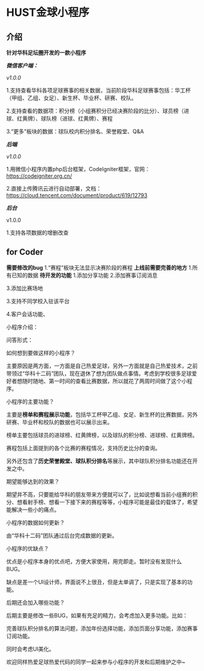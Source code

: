 # HUST金球小程序

## 介绍

**针对华科足坛圈开发的一款小程序**

***微信客户端：***

*v1.0.0*

1.支持查看华科各项足球赛事的相关数据，当前阶段华科足球赛事包括：华工杯（甲组、乙组、女足）、新生杯、毕业杯、研赛、校队。

2.支持查看的数据项：积分榜（小组赛积分已经决赛阶段的比分）、球员榜（进球、红黄牌）、球队榜（进球、红黄牌）、赛程

3.“更多”板块的数据：球队校内积分排名、荣誉殿堂、Q&A

***后端***

*v1.0.0*

1.用微信小程序内置php后台框架，CodeIgniter框架，官网：https://codeigniter.org.cn/

2.直接上传腾讯云进行自动部署，文档：https://cloud.tencent.com/document/product/619/12793

***后台***

v1.0.0

1.支持各项数据的增删改查

## for Coder

**需要修改的bug**
1.“赛程”板块无法显示决赛阶段的赛程
**上线前需要完善的地方**
1.所有已知的数据
**待开发的功能**
1.添加分享功能
2.添加赛事订阅消息

3.添加比赛场地

3.支持不同学校入驻该平台

4.客户会话功能、



小程序介绍：

问答形式：

如何想到要做这样的小程序？

主要原因是两方面，一方面是自己热爱足球，另外一方面就是自己热爱技术，之前带领过“华科十二码”团队，现在退休了想为团队做点事情。考虑到学校很多足球爱好者想随时随地、第一时间的查看比赛数据，所以就花了两周时间做了这个小程序。

 

小程序的主要功能？

主要是**榜单和赛程展示功能**，包括华工杯甲乙组、女足、新生杯的比赛数据，另外研赛、毕业杯和校队的数据也可以展示出来。

榜单主要包括球员的进球榜、红黄牌榜，以及球队的积分榜、进球榜、红黄牌榜。

赛程包括上面提到的各个比赛的赛程情况，支持历史比分的查询。

 

另外还包含了**历史荣誉殿堂、球队积分排名**等展示，其中球队积分排名功能还在开发之中。

 

期望能够达到的效果？

期望并不高，只要能给华科的朋友带来方便就可以了，比如说想看当前小组赛的积分、想看射手榜、想看一下接下来的赛程等等，小程序可能是最佳的载体了，希望能解决一些小的痛点。

 

小程序的数据如何更新？

由“华科十二码”团队通过后台完成数据的更新。

 

小程序的优缺点？

优点是小程序本身的优点吧，方便大家使用，用完即走。暂时没有发现什么BUG。

缺点是差一个UI设计师，界面说不上很丑，但是太单调了，只是实现了基本的功能。

 

后期还会加入哪些功能？

后期主要是修改一些BUG，如果有充足的精力，会考虑加入更多功能。比如：

完善球队积分排名的算法问题，添加年份选择功能，添加页面分享功能，添加赛事订阅功能。

同时会考虑UI美化。

 

欢迎同样热爱足球热爱代码的同学一起来参与小程序的开发和后期维护之中~

 